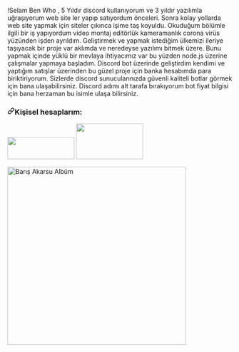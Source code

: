 !Selam Ben Who ,
5 Yıldır discord kullanıyorum ve 3 yıldır yazılımla uğraşıyorum web site ler yapıp satıyordum önceleri.
Sonra kolay yollarda web site yapmak için siteler çıkınca işime taş koyuldu.
Okuduğum bölümle ilgili bir iş yapıyordum video montaj editörlük kameramanlık corona virüs yüzünden işden ayrıldım.
Geliştirmek ve yapmak istediğim ülkemizi ileriye taşıyacak bir proje var aklımda ve neredeyse yazılımı bitmek üzere.
Bunu yapmak içinde yüklü bir mevlaya ihtiyacımız var bu yüzden node.js üzerine çalışmalar yapmaya başladım.
Discord bot üzerinde geliştirdim kendimi ve yaptığım satışlar üzerinden bu güzel proje için banka hesabımda para biriktiriyorum.
Sizlerde discord sunucularınızda güvenli kaliteli botlar görmek için bana ulaşabilirsiniz.
Discord adımı alt tarafa bırakıyorum bot fiyat bilgisi için bana herzaman bu isimle ulaşa bilirsiniz.

<h3><a id="user-content-my-personal-accounts" class="anchor" aria-hidden="true" href="#my-personal-accounts"><svg class="octicon octicon-link" viewBox="0 0 16 16" version="1.1" width="16" height="16" aria-hidden="true"><path fill-rule="evenodd" d="M7.775 3.275a.75.75 0 001.06 1.06l1.25-1.25a2 2 0 112.83 2.83l-2.5 2.5a2 2 0 01-2.83 0 .75.75 0 00-1.06 1.06 3.5 3.5 0 004.95 0l2.5-2.5a3.5 3.5 0 00-4.95-4.95l-1.25 1.25zm-4.69 9.64a2 2 0 010-2.83l2.5-2.5a2 2 0 012.83 0 .75.75 0 001.06-1.06 3.5 3.5 0 00-4.95 0l-2.5 2.5a3.5 3.5 0 004.95 4.95l1.25-1.25a.75.75 0 00-1.06-1.06l-1.25 1.25a2 2 0 01-2.83 0z"></path></svg></a><font style="vertical-align: inherit;"><font style="vertical-align: inherit;">Kişisel hesaplarım:</font></font></h3>
<p align="left">
<a href="https://discord.com/users/858473848844058654" rel="nofollow"><img src="https://user-images.githubusercontent.com/86554271/123543134-d0c9a500-d755-11eb-9011-34a62d0d2084.png" width="150" height="50" data-canonical-src="https://img.shields.io/badge/discord%20-7289DA.svg?&amp;style=for-the-badge&amp;logo=discord&amp;logoColor=white" style="max-width:100%;"></a>
<a href="https://open.spotify.com/user/zo3yot2xri8bommg5yzyu6hcl?si=9331adf5626141eb" rel="nofollow"><img src="https://user-images.githubusercontent.com/86554271/123543466-48e49a80-d757-11eb-98e8-bef974d39977.png" width="150" height="80" data-canonical-src="https://img.shields.io/badge/Spotify%20-1ed760.svg?&amp;style=for-the-badge&amp;logo=spotify&amp;logoColor=white" style="max-width:100%;"></a>
</p>

<a href="https://open.spotify.com/playlist/54UpsGv8Gq7emXCXtEdLN5?si=601ca30bb3de426c" target="_blank">    <img src="https://i.scdn.co/image/ab67706c0000bebba636c462e4c7741cd6d6fe13" alt="Barış Akarsu Albüm" width="400" height="400"></a>
